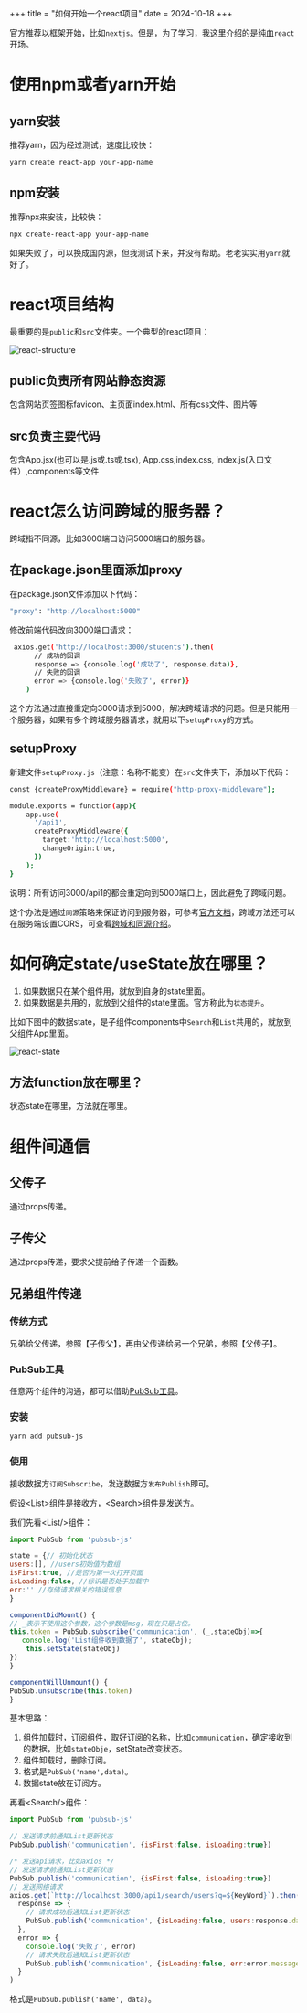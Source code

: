 +++
title = "如何开始一个react项目"
date = 2024-10-18
+++

官方推荐以框架开始，比如`nextjs`。但是，为了学习，我这里介绍的是纯血`react`开场。

# 使用npm或者yarn开始

## yarn安装
推荐yarn，因为经过测试，速度比较快：
```bash
yarn create react-app your-app-name
```

## npm安装
推荐npx来安装，比较快：
```bash
npx create-react-app your-app-name
```

如果失败了，可以换成国内源，但我测试下来，并没有帮助。老老实实用`yarn`就好了。

# react项目结构
最重要的是`public`和`src`文件夹。一个典型的react项目：

![react-structure](https://linxz-aliyun.oss-cn-shenzhen.aliyuncs.com/images/202410182328992.png)

## public负责所有网站静态资源
包含网站页签图标favicon、主页面index.html、所有css文件、图片等

## src负责主要代码
包含App.jsx(也可以是.js或.ts或.tsx), App.css,index.css, index.js(入口文件）,components等文件

# react怎么访问跨域的服务器？
跨域指不同源，比如3000端口访问5000端口的服务器。

## 在package.json里面添加proxy

在package.json文件添加以下代码：

```bash
"proxy": "http://localhost:5000"
```

修改前端代码改向3000端口请求：

```bash
 axios.get('http://localhost:3000/students').then(
      // 成功的回调
      response => {console.log('成功了', response.data)},
      // 失败的回调
      error => {console.log('失败了', error)}
    )
```

这个方法通过直接重定向3000请求到5000，解决跨域请求的问题。但是只能用一个服务器，如果有多个跨域服务器请求，就用以下`setupProxy`的方式。

## setupProxy

新建文件`setupProxy.js`（注意：名称不能变）在`src`文件夹下，添加以下代码：

```bash
const {createProxyMiddleware} = require("http-proxy-middleware");

module.exports = function(app){
    app.use(
      '/api1',
      createProxyMiddleware({
        target:'http://localhost:5000',
        changeOrigin:true,
      })
    );
}
```

说明：所有访问3000/api1的都会重定向到5000端口上，因此避免了跨域问题。

这个办法是通过`同源`策略来保证访问到服务器，可参考[官方文档](https://create-react-app.dev/docs/proxying-api-requests-in-development/)，跨域方法还可以在服务端设置CORS，可查看[跨域和同源介绍](@/blog/cors.md)。

# 如何确定state/useState放在哪里？
1. 如果数据只在某个组件用，就放到自身的state里面。
2. 如果数据是共用的，就放到父组件的state里面。官方称此为`状态提升`。

比如下图中的数据state，是子组件components中`Search`和`List`共用的，就放到父组件App里面。

![react-state](https://linxz-aliyun.oss-cn-shenzhen.aliyuncs.com/images/202410190715180.png)

## 方法function放在哪里？
状态state在哪里，方法就在哪里。

# 组件间通信
## 父传子
通过props传递。
## 子传父
通过props传递，要求父提前给子传递一个函数。
## 兄弟组件传递
### 传统方式
兄弟给父传递，参照【子传父】，再由父传递给另一个兄弟，参照【父传子】。

### PubSub工具
任意两个组件的沟通，都可以借助[PubSub工具](https://github.com/mroderick/PubSubJS)。

### 安装

```bash
yarn add pubsub-js
```

### 使用

接收数据方`订阅Subscribe`，发送数据方`发布Publish`即可。

假设\<List>组件是接收方，\<Search>组件是发送方。

我们先看\<List/>组件：

```javascript
import PubSub from 'pubsub-js'

state = {// 初始化状态
users:[], //users初始值为数组
isFirst:true, //是否为第一次打开页面
isLoading:false, //标识是否处于加载中
err:'' //存储请求相关的错误信息
}

componentDidMount() {
// _表示不使用这个参数，这个参数是msg，现在只是占位。
this.token = PubSub.subscribe('communication', (_,stateObj)=>{
   console.log('List组件收到数据了', stateObj);
    this.setState(stateObj)
})
}

componentWillUnmount() {
PubSub.unsubscribe(this.token)
}
```

基本思路：
1. 组件加载时，订阅组件，取好订阅的名称，比如`communication`，确定接收到的数据，比如`stateObje`，setState改变状态。
2. 组件卸载时，删除订阅。
3. 格式是`PubSub('name',data)`。
4. 数据state放在订阅方。

再看\<Search/>组件：

```javascript
import PubSub from 'pubsub-js'

// 发送请求前通知List更新状态
PubSub.publish('communication', {isFirst:false, isLoading:true})

/* 发送api请求，比如axios */
// 发送请求前通知List更新状态
PubSub.publish('communication', {isFirst:false, isLoading:true})
// 发送网络请求
axios.get(`http://localhost:3000/api1/search/users?q=${KeyWord}`).then(
  response => {
    // 请求成功后通知List更新状态
    PubSub.publish('communication', {isLoading:false, users:response.data.items})
  },
  error => {
    console.log('失败了', error)
    // 请求失败后通知List更新状态
    PubSub.publish('communication', {isLoading:false, err:error.message})
  }
)
```

格式是`PubSub.publish('name', data)`。
